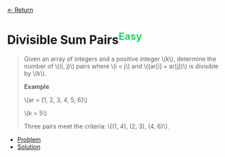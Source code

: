 [&larr; Return](https://hanggrian.github.io/grind-hackerrank/)

# Divisible Sum Pairs<sup style="color: rgb(32, 215, 97);">Easy</sup>

> Given an array of integers and a positive integer \\(k\\), determine the
  number of \\((i, j)\\) pairs where \\(i < j\\) and \\((ar[i] + ar[j])\\) is
  divisible by \\(k\\).
>
> **Example**
>
> \\(ar = [1, 2, 3, 4, 5, 6]\\)
>
> \\(k = 5\\)
>
> Three pairs meet the criteria: \\((1, 4), (2, 3), (4, 6)\\).

- [Problem](https://www.hackerrank.com/challenges/divisible-sum-pairs/)
- [Solution](https://github.com/hanggrian/grind-hackerrank/blob/main/algorithms/src/main/java/algo/DivisibleSumPairs.java)
